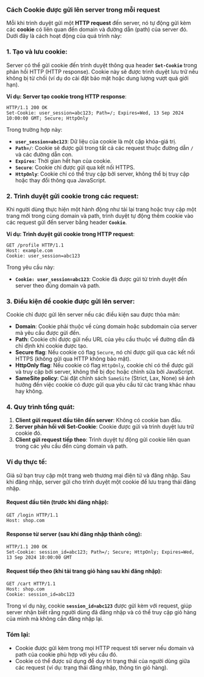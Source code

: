 ### Cách Cookie được gửi lên server trong mỗi request

Mỗi khi trình duyệt gửi một **HTTP request** đến server, nó tự động gửi kèm các **cookie** có liên quan đến domain và đường dẫn (path) của server đó. Dưới đây là cách hoạt động của quá trình này:

### 1. **Tạo và lưu cookie**:
Server có thể gửi cookie đến trình duyệt thông qua header **`Set-Cookie`** trong phản hồi HTTP (HTTP response). Cookie này sẽ được trình duyệt lưu trữ nếu không bị từ chối (ví dụ do cài đặt bảo mật hoặc dung lượng vượt quá giới hạn).

**Ví dụ: Server tạo cookie trong HTTP response**:
```http
HTTP/1.1 200 OK
Set-Cookie: user_session=abc123; Path=/; Expires=Wed, 13 Sep 2024 10:00:00 GMT; Secure; HttpOnly
```
Trong trường hợp này:
- **`user_session=abc123`**: Dữ liệu của cookie là một cặp khóa-giá trị.
- **`Path=/`**: Cookie sẽ được gửi trong tất cả các request thuộc đường dẫn `/` và các đường dẫn con.
- **`Expires`**: Thời gian hết hạn của cookie.
- **`Secure`**: Cookie chỉ được gửi qua kết nối HTTPS.
- **`HttpOnly`**: Cookie chỉ có thể truy cập bởi server, không thể bị truy cập hoặc thay đổi thông qua JavaScript.

### 2. **Trình duyệt gửi cookie trong các request**:
Khi người dùng thực hiện một hành động như tải lại trang hoặc truy cập một trang mới trong cùng domain và path, trình duyệt tự động thêm cookie vào các request gửi đến server bằng header **`Cookie`**.

**Ví dụ: Trình duyệt gửi cookie trong HTTP request**:
```http
GET /profile HTTP/1.1
Host: example.com
Cookie: user_session=abc123
```

Trong yêu cầu này:
- **`Cookie: user_session=abc123`**: Cookie đã được gửi từ trình duyệt đến server theo đúng domain và path.

### 3. **Điều kiện để cookie được gửi lên server**:
Cookie chỉ được gửi lên server nếu các điều kiện sau được thỏa mãn:
- **Domain**: Cookie phải thuộc về cùng domain hoặc subdomain của server mà yêu cầu được gửi đến.
- **Path**: Cookie chỉ được gửi nếu URL của yêu cầu thuộc về đường dẫn đã chỉ định khi cookie được tạo.
- **Secure flag**: Nếu cookie có flag `Secure`, nó chỉ được gửi qua các kết nối HTTPS (không gửi qua HTTP không bảo mật).
- **HttpOnly flag**: Nếu cookie có flag `HttpOnly`, cookie chỉ có thể được gửi và truy cập bởi server, không thể bị đọc hoặc chỉnh sửa bởi JavaScript.
- **SameSite policy**: Cài đặt chính sách `SameSite` (Strict, Lax, None) sẽ ảnh hưởng đến việc cookie có được gửi qua yêu cầu từ các trang khác nhau hay không.

### 4. **Quy trình tổng quát**:
1. **Client gửi request đầu tiên đến server**: Không có cookie ban đầu.
2. **Server phản hồi với Set-Cookie**: Cookie được gửi và trình duyệt lưu trữ cookie đó.
3. **Client gửi request tiếp theo**: Trình duyệt tự động gửi cookie liên quan trong các yêu cầu đến cùng domain và path.

### Ví dụ thực tế:
Giả sử bạn truy cập một trang web thương mại điện tử và đăng nhập. Sau khi đăng nhập, server gửi cho trình duyệt một cookie để lưu trạng thái đăng nhập.

#### Request đầu tiên (trước khi đăng nhập):
```http
GET /login HTTP/1.1
Host: shop.com
```

#### Response từ server (sau khi đăng nhập thành công):
```http
HTTP/1.1 200 OK
Set-Cookie: session_id=abc123; Path=/; Secure; HttpOnly; Expires=Wed, 13 Sep 2024 10:00:00 GMT
```

#### Request tiếp theo (khi tải trang giỏ hàng sau khi đăng nhập):
```http
GET /cart HTTP/1.1
Host: shop.com
Cookie: session_id=abc123
```

Trong ví dụ này, cookie **`session_id=abc123`** được gửi kèm với request, giúp server nhận biết rằng người dùng đã đăng nhập và có thể truy cập giỏ hàng của mình mà không cần đăng nhập lại.

### Tóm lại:
- Cookie được gửi kèm trong mọi HTTP request tới server nếu domain và path của cookie phù hợp với yêu cầu đó.
- Cookie có thể được sử dụng để duy trì trạng thái của người dùng giữa các request (ví dụ: trạng thái đăng nhập, thông tin giỏ hàng).
